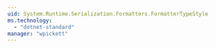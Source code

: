 ```yaml
---
uid: System.Runtime.Serialization.Formatters.FormatterTypeStyle
ms.technology: 
  - "dotnet-standard"
manager: "wpickett"
---
```

